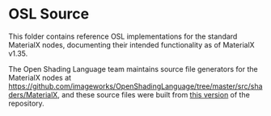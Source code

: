 # OSL Source

This folder contains reference OSL implementations for the standard MaterialX nodes, documenting their intended functionality as of MaterialX v1.35.

The Open Shading Language team maintains source file generators for the MaterialX nodes at https://github.com/imageworks/OpenShadingLanguage/tree/master/src/shaders/MaterialX, and these source files were built from [this version](https://github.com/imageworks/OpenShadingLanguage/tree/e9e55306ea7b4356b51c91c180e6e9ac1cad6bb1) of the repository.
